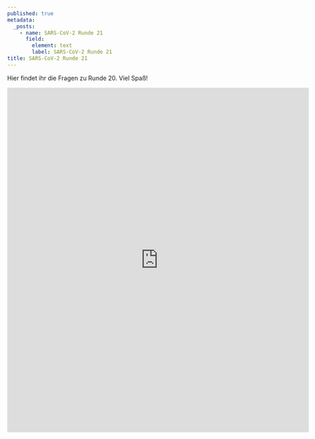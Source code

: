 ```yaml
---
published: true
metadata:
  _posts:
    - name: SARS-CoV-2 Runde 21
      field:
        element: text
        label: SARS-CoV-2 Runde 21
title: SARS-CoV-2 Runde 21
---
```

Hier findet ihr die Fragen zu Runde 20. Viel Spaß!

<iframe src="https://forms.gle/wFTcazMHeqJx4U5bA" width="700" height="800" frameborder="0" marginheight="0" marginwidth="10"></iframe>